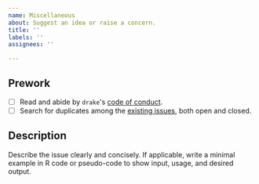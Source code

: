 ```yaml
---
name: Miscellaneous
about: Suggest an idea or raise a concern.
title: ''
labels: ''
assignees: ''

---
```


## Prework

- [ ] Read and abide by `drake`'s [code of conduct](https://github.com/wlandau/learndrake/blob/master/CODE_OF_CONDUCT.md).
- [ ] Search for duplicates among the [existing issues](https://github.com/wlandau/learndrake/issues), both open and closed.

## Description

Describe the issue clearly and concisely. If applicable, write a minimal example in R code or pseudo-code to show input, usage, and desired output.
